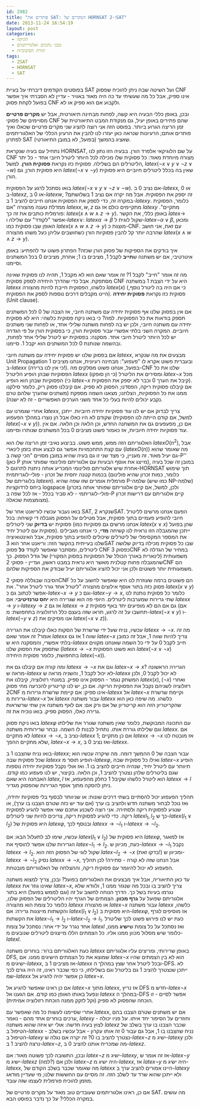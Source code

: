 ```yaml
---
id: 2982
title: "פותרים את SAT: המקרים של HORNSAT ו-2SAT"
date: 2013-11-24 16:54:19
layout: post
categories: 
  - לוגיקה
  - מבני נתונים ואלגוריתמים
  - תורת הסיבוכיות
tags: 
  - 2SAT
  - HORNSAT
  - SAT
---
```

בפוסטים הקודמים דיברתי על בעיית SAT ועל השיטה שבה ניתן להוכיח שפסוק CNF אינו ספיק, אבל כל מה שעשיתי עד כה היה מאוד באוויר - עדיין לא הסברתי איך אפשר בפועל לקחת פסוק CNF ולקבוע אם הוא ספיק או לא.

ובכן, באופן כללי הבעיה היא קשה, לפחות מבחינה תיאורטית, אבל יש <strong>מקרים פרטיים</strong> מסויימים של פסוקי CNF שהם פתירים באופן יעיל, גם מנקודת המבט התיאורטית של זמן הריצה הגרוע ביותר. בפוסט הזה אני רוצה להציג שני מקרים פרטיים שכאלו ואיך פותרים אותם; הרעיונות שנראה כאן יעזרו לנו להבין את הרעיון הכללי של האלגוריתמים לפתרון SAT (בפועל, לא במובן התיאורטי) שאציג בהמשך.

נתחיל עם בעיה שנקראת HORNSAT, על שם הלוגיקאי אלפרד הורן. בבעיה הזו נתון לנו CNF מצורה מיוחדת מאוד: כל פסוקית שלו מכילה לכל היותר ליטרל חיובי אחד - כל יתר הליטרלים הם בשלילה. פסוקית כזו נקראת <strong>פסוקית הורן</strong>. למשל, $latex \left(\neg x\vee y\vee\neg z\vee\neg w\right)$ היא פסוקית הורן; גם $latex \left(\neg x\vee\neg y\right)$ שאין בה בכלל ליטרלים חיוביים היא פסוקית הורן.

בואו נסתכל לרגע על הפסוקית $latex \left(\neg x\vee y\vee\neg z\vee\neg w\right)$. אם נציב 0 ב-$latex x$, או 0 ב-$latex z$, או 0 ב-$latex w$, זה יספק את הפסוקית. אבל מה יקרה אם נציב 1 בשלושתם? במקרה זה, כדי לספק את הפסוקית אנחנו חייבים להציב 1 ב-$latex y$. כלומר, הפסוקית ממדלת טענה מהצורה "אם $latex x,w,z$ מתקיימים כולם אז גם $latex y$ מתקיים". פורמלית כותבים את זה כך: $latex \left(x\wedge w\wedge z\to y\right)$. באופן כללי, את הקשר $latex \to$ אפשר "לקודד" עם שלילה ו-$latex \vee$: $latex \alpha\to\beta$ שקול לוגית ל-$latex \neg\alpha\vee\beta$, ומכאן האופן שבו פסוקית כמו $latex \left(x\wedge w\wedge z\to y\right)$ מוצגת כ-CNF. עם זאת, אני חושב שהרבה יותר קל להבין פסוקיות הורן כשחושבים עליהן כעל משהו מהצורה $latex \left(x\wedge w\wedge z\to y\right)$.

איך בודקים את הספיקות של פסוק הורן שכזה? הפתרון פשוט עד להפתיע: באופן איטרטיבי, אם יש משתנה ש<strong>חייב</strong> לקבל 1, מציבים בו 1; אחרת, מציבים 0 בכל המשתנים וסיימנו.

מה זה אומר "חייב" לקבל 1? זה אומר שאם הוא לא מקבל 1, תהיה לנו פסוקית שאינה מסתפקת. אבל כדי שהדרך היחידה לספק פסוקית CNF היא על ידי הצבת 1 במשתנה $latex x$ כלשהו, הפסוקית חייבת להיות מהצורה $latex \left(x\right)$ (כי אם היה בה ליטרל נוסף, היינו מקבלים דרכים נוספות לספק את הפסוקית). פסוקית כזו נקראת <strong>פסוקית יחידה</strong> (Unit clause).

אם אין בפסוק שלנו אף פסוקית יחידה עם משתנה חיובי, אז הצבה של 0 לכל המשתנים תספק בודאות את כל הפסוקיות. למה? כי בואו ניקח פסוקית כלשהי: היא לא פסוקית יחידה עם משתנה חיובי, ולכן יש בה לפחות משתנה שלילי אחד, או לפחות שני משתנים חיוביים. המקרה השני בלתי אפשרי עבור פסוקיות הורן, כי בפסוקית הורן על פי הגדרה יש לכל היותר ליטרל חיובי אחד. מסקנה: בפסוקית יש ליטרל שלילי אחד לפחות, ובהשמה שנותנת 0 לכל המשתנים הוא יקבל 1. סיימנו.

אם בפסוק שלנו יש פסוקית יחידה עם משתנה חיובי $latex x$, מבצעים את מה שנקרא Unit Propagation ובעברית פשוט אקרא לו "פעפוע": מבחינה רעיונית, אנחנו מציבים 1 ב-$latex x$ (כי אין לנו ברירה!). בפועל, אנחנו פשוט מסלקים מה-CNF שלנו את כל הפסוקיות שבהן הופיע הליטרל $latex x$ (כי הן סופקו) ומסירים את הליטרל $latex \neg x$ מכל הפסוקיות שבהן הוא הופיע (כי $latex \neg x$ קיבל את הערך 0 וכבר לא יספק את הפסוקית). אם קיבלנו פסוקית ריקה, הפסדנו; הפסוק לא ספיק. אם קיבלנו פסוק ריק, כלומר סילקנו ממנו את כל הפסוקיות, הצלחנו; מצאנו השמה מספקת (משתנים שהערך שלהם טרם נקבע יכולים להיות בעלי כל אחד משני הערכים האפשריים - זה לא ישנה).

אחרי שגמרנו עם $latex x$, צריך לבדוק אם יש לנו עוד פסוקיות יחידה חיוביות. ייתכן שקודם לא היו כאלו אבל הן נוצרו במהלך הפעפוע (למשל, אם קודם הייתה לנו הפסוקית $latex \left(\neg x\vee y\right)$). אם כן, מפעפעים גם את המשתנה החדש, וכן הלאה וכן הלאה. אם אין עוד פסוקיות יחידה חיוביות, אז כאמור פשוט מציבים 0 בכל המשתנים שנותרו וסיימנו.

האלגוריתם הזה ממש, ממש פשוט. בביצוע נאיבי זמן הריצה שלו הוא $latex O\left(n^{2}\right)$, אבל עם קצת התחכמויות אפשר גם לבצע אותו בזמן לינארי ($latex O\left(n\right)$) מה שאומר שהוא גם יעיל מאוד. זה מעניין, כי מצד שני זו גם בעיה שהיא במובן מסויים "הכי קשה ב-P'' (כאן P מייצג את אוסף הבעיות עם אלגוריתם פולינומי שפותר אותן), במובן זה שכל בעיה אחרת שיש אלגוריתם פולינומי המכריע אותה ניתנת לתרגום ל-HORNSAT תוך שימוש בכמות קטנה יחסית של זכרון - פולי-לוגריתמית (כלומר, כמות זכרון שהיא פולינום בלוגריתם של $latex n$). פורמלית אומרים שזו שפה שהיא P-שלמה (כמו שיש NP-שלמה) ביחס לרדוקציות logspace (ולכן, למשל, אם קיים אלגוריתם שפותר אותה בזכרון פולי-לוגריתמי - לא סביר בכלל - אז לכל שפה ב-P קיים אלגוריתם עם דרישות זכרון מצומצמות שכאלה).

בואו נעבור עכשיו לוריאנט אחר של SAT, שנקרא 2SAT. הפעם אנחנו מרשים לליטרל חיובי להופיע פעמיים בתוך פסוקית, אבל מטילים על הפסוק מגבלה די קשיחה: בכל פסוקית יש <strong>בדיוק</strong> שני ליטרלים (אנחנו מרשים גם פסוקיות כמו $latex \left(x\vee x\right)$ שהן בפועל פסוקית עם ליטרל יחיד). ייתכן שהמגבלה הזו נראית לנו קשיחה <strong>מדי</strong>, כי אנחנו מגבילים את המספר המקסימלי של ליטרלים שיכולים להופיע בתוך פסוקית, אבל האינטואיציה שלנו בעייתית בהקשר הזה: וריאנט אחר הוא 3SAT שבו כל פסוקית מכילה בדיוק שלושה ליטרלים, ומסתבר שאפשר לקודד <strong>כל</strong> פסוק CNF כפסוק 3CNF במחיר של הגדלה לא משמעותית (לינארית באורך הכולל של הפסוקיות בפסוק המקורי) של גודל הפסוק. כך שהמגבלה פחות קטלנית מאשר היא נראית במבט ראשון, ועדיין - פסוקי 2CNF הם משמעותית יותר פשוטים ולכן אני יכול להציג אלגוריתם יעיל שבודק את הספיקות שלהם.

הסיבה שבגללה פסוקי 2CNF הם פשוטים ברמה שעוזרת לנו היא שאפשר לחשוב על כל פסוק כזה בתור אוסף אילוצים מהצורה "ליטרל אחד גורר ליטרל אחר". את $latex \left(x\vee y\right)$ אפשר לכתוב גם כ-$latex \neg x\to y$ וגם כ-$latex \neg y\to x$, כלומר כל פסוקית נותנת לנו שתי גרירות שמערבות ליטרלים. היופי פה הוא שגרירה היא <strong>יחס טרנזיטיבי</strong>: אם $latex x\to y$ ו-$latex y\to z$ אז גם $latex x\to z$ גם אם הם לא מופיעים יחד באף פסוקית (אם תחשבו על זה לרגע, תראו שזה בעצם כלל הרזולוציה בתחפושת: מ-$latex \left(\neg x\vee y\right)$ ו-$latex \left(\neg y\vee z\right)$ אנו מסיקים את $latex \left(\neg x\vee z\right)$).

עכשיו, נניח שעל ידי שרשרת של הסקות כאלו קיבלנו את הגרירה $latex x\to\neg x$. מה זה אומר? זה אומר שאם $latex x$ שווה 1 אז גם $latex \neg x$ צריך להיות שווה 1, אבל זה כמובן בלתי אפשרי, והמסקנה היא ש-$latex x$ חייב לקבל 0 על ידי כל השמה שאנחנו מקווים שתספק את הפסוק שלנו ($latex x\to\neg x$ הוא פשוט הפסוקית $latex \left(\neg x\vee\neg x\right)$ בתחפושת, כלומר פסוקית היחידה $latex \left(\neg x\right)$).

ומה קורה אם קיבלנו גם את $latex x\to\neg x$ וגם את $latex \neg x\to x$? הגרירה הראשונה מראה ש-$latex x$ לא יכול לקבל 1, והשניה מראה ש-$latex x$ לא יכול לקבל 0, ולכן המשחק נגמר - הפסוק אינו ספיק. במונחי רזולוציה, קיבלנו את $latex \left(x\right),\left(\neg x\right)$ ואחרי רזולוציה לשניהם נקבל את הפסוקית הריקה. אם כן, יש לנו קריטריון להכרעה מתי פסוק 2CNF אינו ספיק: אם קיימת שרשרת גרירות מ-$latex x$ אל $latex \neg x$ וקיימת שרשרת גרירות מ-$latex \neg x$ אל $latex x$ עבור משתנה $latex x$ כלשהו. מה שיפה כאן הוא שהקריטריון הזה הוא קריטריון של אם ורק אם: אם לאף משתנה אין שתי שרשראות גרירה כאלו, הפסוק ספיק. בואו נוכיח את זה.

בואו ניקח פסוק $latex \varphi$ עם התכונה המבוקשת, כלומר שאין משתנה שגורר את שלילתו וגם שלילתו גוררת אותו. נתחיל לבנות לו השמה. נבחר שרירותית משתנה $latex x$. אם לא מתקיים $latex x\to\neg x$, נציב ב-$latex x$ 1; אם כן מתקיים $latex x\to\neg x$ אז מובטח לנו שלא מתקיים ההפך, $latex \neg x\to x$, ואז נציב 0 ב-$latex x$.

בואו נניח שהצבנו 1 ב-$latex x$; עבור הצבה של 0 ההמשך דומה. מה שיקרה עכשיו הוא שכל פסוקית שבה $latex x$ הופיע תוסר מ-$latex \varphi$, ואילו כל פסוקית שבה $latex \neg x$ הופיע תיוותר עם ליטרל יחיד, שנהיה חייבים להציב בו 1. ואז אולי נקבל פסוקיות יחידה נוספות שגם בליטרלים שלהן נצטרך להציב 1, וכן הלאה. בקיצור, יש לנו פעפוע כמו קודם. האבחנה היא שאם $latex ,l$ הוא ליטרל כלשהו שקיבל 1 כחלק מהפעפוע, אז $latex x\to l$ ניתן להסקה מתוך אוסף הגרירות שהפסוק מגדיר.

תהליך הפעפוע יכול להסתיים בשתי דרכים שונות: או שניוותר לבסוף בלי פסוקיות יחידה, ואז נוכל לבחור משתנה חדש ולהציב בו ערך (אם עוד יש כזה שטרם הצבנו בו ערך), או שנגיע לפסוקית ריקה ולסתירה. אני רוצה לשכנע אתכם שאי אפשר להגיע לפסוקית ריקה. כדי להגיע לפסוקית ריקה, צריכים להיות שני ליטרלים $latex l_{1},l_{2}$ כך ש-$latex \left(l_{1}\vee l_{2}\right)$ היא פסוקית של $latex \varphi$, ובנוסף לכך $latex x\to\neg l_{1}$ ו-$latex x\to\neg l_{2}$.

עכשיו, שימו לב לתעלול הבא: אם $latex \left(l_{1}\vee l_{2}\right)$ היא פסוקית של $latex \varphi$, אז למאגר הגרירות שלנו אפשר להוסיף את $latex \neg l_{1}\to l_{2}$. כעת, מכיוון ש-$latex x\to\neg l_{1}$ נקבל $latex x\to l_{2}$. שקול לוגי של הפסוק הזה הוא $latex \neg l_{2}\to\neg x$ (בדקו זאת!) ומכיוון ש-$latex x\to\neg l_{2}$ נסיק $latex x\to\neg x$, אבל הנחנו שזה לא קורה - סתירה! לכן תהליך הפעפוע לא יכול להיגמר עם פסוקית ריקה, וההצלחה של האלגוריתם מובטחת.

עד כאן התיאוריה, אבל איך מבצעים את האלגוריתם בפועל? ובכן, צריך למצוא משתנה $latex x$ שאינו גוזר את $latex \neg x$, צריך להציב בו ובכל מה שנגזר ממנו 1, ולוודא שלא נגרמו בעיות בשל כך. הדרך הנוחה לחשוב על זה (וגם לממש בפועל) היא בתור אלגוריתם שפועל על <strong>גרף מכוון</strong>. הצמתים של הגרף יהיו הליטרלים של הפסוק שלנו, כלומר כל צומת הוא מהצורה $latex x$ או מהצורה $latex \neg x$ עבור משתנה $latex x$ כלשהו, והקשתות מייצגות גרירה: אם $latex \left(l_{1}\vee l_{2}\right)$ היא פסוקית ב-$latex \varphi$, אז מוסיפים לגרף את הקשתות $latex \neg l_{1}\to l_{2}$ ו-$latex \neg l_{2}\to l_{1}$. כעת יש לנו פירוש פשוט לכך שליטרל אחד נגרר על ידי אחר: נסתכל על צומת $latex l$ ואז נסתכל על כל צומת ש<strong>ישיג</strong> ממנו, כלומר שיש מסלול מכוון ממנו אליו. כל הצמתים הללו מייצגים ליטרלים שנובעים מ-$latex l$.

כעת האלגוריתם ברור: בוחרים משתנה $latex x$ באופן שרירותי, ומריצים עליו אלגוריתם DFS, שמוצא את כל הצמתים הישיגים ממנו. אם $latex \neg x$ הוא לא בין הצמתים שהיו ישיגים מ-$latex x$, אז מציבים 1 ב-$latex x$ ובכל ליטרל אחר שצץ במהלך ה-DFS. לא ייתכן שנצטרך להציב 1 גם בליטרל וגם בשלילתו, כי כפי שכבר ראינו, זה היה גורם לכך שמ-$latex x$ כן אפשר יהיה להגיע אל $latex \neg x$.

אם כן ראינו שאפשר להגיע אל $latex \neg x$ מתוך $latex x$, אז נריץ DFS חדש מ-$latex \neg x$ ונפעל באותו האופן כמו קודם. אם הגענו אל $latex x$ במהלך ה-DFS אפשר לסיים - זו הוכחה שהפסוק לא ספיק (וקל לזקק ממנה הוכחת רזולוציה אמיתית).

אחרי שסיימנו לעשות כל מה שאפשר עם $latex x$, אם יש משתנים שטרם הצבנו בהם ערכים בוחרים אחד מהם - נאמר, $latex y$ - וחוזרים על הסיפור יחד איתו. על פניו יכולה לצוץ בעיה חדשה: אולי יש איזה שהוא משתנה $latex z$ שכבר הצבנו בו ערך בשלב של הטיפול ב-$latex x$ - נניח שהצבנו בו 1, אבל גם עבור 0 זה אותו עקרון - אבל עכשיו בשלב הטיפול ב-$latex y$ נצטרך להציב בו 0? זה יקרה אם נגלה ש-$latex \neg z$ ישיג מ-$latex y$ ולכן נרצה להציב 1 ב-$latex \neg z$, מה שמכריח אותנו להציב 0 ב-$latex z$.

ובכן, התשובה לכך פשוטה מאוד: אם $latex \neg z$ ישיג מ-$latex y$, אז זה אומר ש-$latex \neg y$ ישיג מ-$latex z$ (למה?) ולכן אם $latex \neg z$ היה ישיג מ-$latex x$, אז $latex \neg y$ היה ישיג מ-$latex x$, מה שאומר שכבר בשלב הקודם של $latex x$ היינו אמורים להציב ערך ב-$latex y$ ולא ייתכן שהוא שרד עד לשלב הזה. זה מסיים עם החששות שלנו; מי שעדיין מודאג מוזמן להוכיח פורמלית לעצמו שזה עובד.

אם כן, ראינו אלגוריתמים שעובדים טוב מאוד על מקרים פרטיים של SAT. מה עושים במקרה הכללי? על כך נדבר בפוסט הבא.
